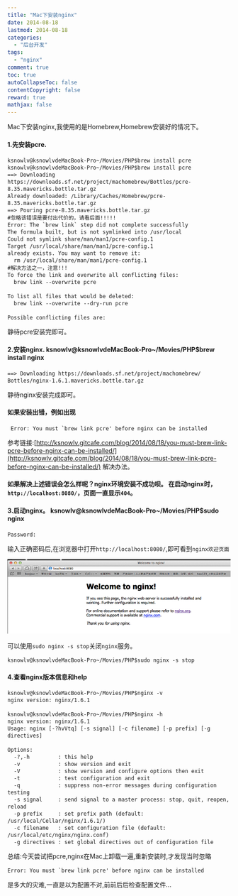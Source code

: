 ```yaml
---
title: "Mac下安装nginx"
date: 2014-08-18
lastmod: 2014-08-18
categories:
  - "后台开发"
tags:
  - "nginx"
comment: true
toc: true
autoCollapseToc: false
contentCopyright: false
reward: true
mathjax: false
---
```



Mac下安装nginx,我使用的是Homebrew,Homebrew安装好的情况下。

#### 1.先安装pcre.
    ksnowlv@ksnowlvdeMacBook-Pro~/Movies/PHP$brew install pcre
    ksnowlv@ksnowlvdeMacBook-Pro~/Movies/PHP$brew install pcre
    ==> Downloading https://downloads.sf.net/project/machomebrew/Bottles/pcre-8.35.mavericks.bottle.tar.gz
    Already downloaded: /Library/Caches/Homebrew/pcre-8.35.mavericks.bottle.tar.gz
    ==> Pouring pcre-8.35.mavericks.bottle.tar.gz
    #忽略该错误是要付出代价的，请看后面!!!!!
    Error: The `brew link` step did not complete successfully
    The formula built, but is not symlinked into /usr/local
    Could not symlink share/man/man1/pcre-config.1
    Target /usr/local/share/man/man1/pcre-config.1
    already exists. You may want to remove it:
      rm /usr/local/share/man/man1/pcre-config.1
    #解决方法之一，注意!!!
    To force the link and overwrite all conflicting files:
      brew link --overwrite pcre

    To list all files that would be deleted:
      brew link --overwrite --dry-run pcre

    Possible conflicting files are:

静待pcre安装完即可。

#### 2.安装nginx.    ksnowlv@ksnowlvdeMacBook-Pro~/Movies/PHP$brew install nginx
    ==> Downloading https://downloads.sf.net/project/machomebrew/    Bottles/nginx-1.6.1.mavericks.bottle.tar.gz
 静待nginx安装完成即可。
    
#### 如果安装出错，例如出现     
     Error: You must `brew link pcre' before nginx can be installed   
 参考链接:[http://ksnowlv.gitcafe.com/blog/2014/08/18/you-must-brew-link-pcre-before-nginx-can-be-installed/](http://ksnowlv.gitcafe.com/blog/2014/08/18/you-must-brew-link-pcre-before-nginx-can-be-installed/) 解决办法。
 
#### 如果解决上述错误会怎么样呢？nginx环境安装不成功呗。  在启动nginx时，`http://localhost:8080/`，页面一直显示`404`。
  

#### 3.启动nginx。    ksnowlv@ksnowlvdeMacBook-Pro~/Movies/PHP$sudo nginx
    Password:
 
输入正确密码后,在浏览器中打开`http://localhost:8080/`,即可看到`nginx欢迎页面`

![image](/images/post/2014-08-18-mac-xia-an-zhuang-nginx/welcome_nginx.png)


可以使用`sudo nginx -s stop`关闭`nginx`服务。

    ksnowlv@ksnowlvdeMacBook-Pro~/Movies/PHP$sudo nginx -s stop


#### 4.查看nginx版本信息和help
    ksnowlv@ksnowlvdeMacBook-Pro~/Movies/PHP$nginx -v
    nginx version: nginx/1.6.1

    ksnowlv@ksnowlvdeMacBook-Pro~/Movies/PHP$nginx -h
    nginx version: nginx/1.6.1
    Usage: nginx [-?hvVtq] [-s signal] [-c filename] [-p prefix] [-g directives]

    Options:
      -?,-h         : this help
      -v            : show version and exit
      -V            : show version and configure options then exit
      -t            : test configuration and exit
      -q            : suppress non-error messages during configuration testing
      -s signal     : send signal to a master process: stop, quit, reopen, reload
      -p prefix     : set prefix path (default: /usr/local/Cellar/nginx/1.6.1/)
      -c filename   : set configuration file (default: /usr/local/etc/nginx/nginx.conf)
      -g directives : set global directives out of configuration file

        
总结:今天尝试把pcre,nginx在Mac上卸载一遍,重新安装时,才发现当时忽略

    Error: You must `brew link pcre' before nginx can be installed
    
  是多大的灾难,一直是以为配置不对,前前后后检查配置文件...
 
    
 
    